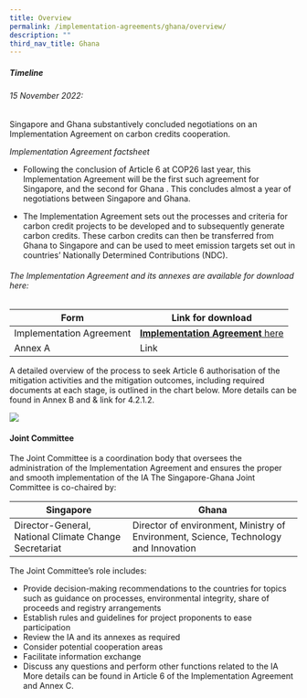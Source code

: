 ```yaml
---
title: Overview
permalink: /implementation-agreements/ghana/overview/
description: ""
third_nav_title: Ghana
---
```

##### Timeline

###### 15 November 2022: 
Singapore and Ghana substantively concluded negotiations on an Implementation Agreement on carbon credits cooperation.

_Implementation Agreement factsheet_

* Following the conclusion of Article 6 at COP26 last year, this Implementation Agreement will be the first such agreement for Singapore, and the second for Ghana . This concludes almost a year of negotiations between Singapore and Ghana.

* The Implementation Agreement sets out the processes and criteria for carbon credit projects to be developed and to subsequently generate carbon credits. These carbon credits can then be transferred from Ghana to Singapore and can be used to meet emission targets set out in countries’ Nationally Determined Contributions (NDC).


###### The Implementation Agreement and its annexes are available for download here:


| Form | Link for download |
| -------- | -------- | 
| Implementation Agreement | [**Implementation Agreement** here](/files/isomer%20test.pdf) | 
| Annex A | Link |



A detailed overview of the process to seek Article 6 authorisation of the mitigation
activities and the mitigation outcomes, including required documents at each stage, is
outlined in the chart below. More details can be found in Annex B and &amp; link for 4.2.1.2.

<img src="https://file.go.gov.sg/project-application-ghana-v2.png">

#### Joint Committee
The Joint Committee is a coordination body that oversees the administration of the
Implementation Agreement and ensures the proper and smooth implementation of the IA
The Singapore-Ghana Joint Committee is co-chaired by:



| Singapore | Ghana |
| -------- | -------- |
| Director-General, National Climate Change Secretariat | Director of environment, Ministry of Environment, Science, Technology and Innovation |

The Joint Committee’s role includes:
* Provide decision-making recommendations to the countries for topics such as
guidance on processes, environmental integrity, share of proceeds and registry
arrangements
* Establish rules and guidelines for project proponents to ease participation
* Review the IA and its annexes as required
* Consider potential cooperation areas
* Facilitate information exchange
* Discuss any questions and perform other functions related to the IA
More details can be found in Article 6 of the Implementation Agreement and Annex C.
